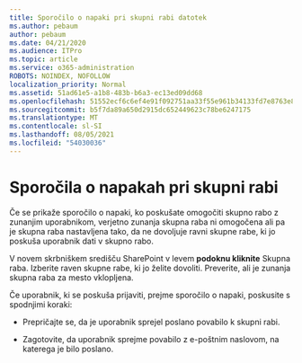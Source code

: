 ```yaml
---
title: Sporočilo o napaki pri skupni rabi datotek
ms.author: pebaum
author: pebaum
ms.date: 04/21/2020
ms.audience: ITPro
ms.topic: article
ms.service: o365-administration
ROBOTS: NOINDEX, NOFOLLOW
localization_priority: Normal
ms.assetid: 51ad61e5-a1b8-483b-b6a3-ec13ed09dd68
ms.openlocfilehash: 51552ecf6c6ef4e91f092751aa33f55e961b34133fd7e8763e84f1a2c894d5a9
ms.sourcegitcommit: b5f7da89a650d2915dc652449623c78be6247175
ms.translationtype: MT
ms.contentlocale: sl-SI
ms.lasthandoff: 08/05/2021
ms.locfileid: "54030036"
---
```

# <a name="error-messages-when-sharing"></a>Sporočila o napakah pri skupni rabi

Če se prikaže sporočilo o napaki, ko poskušate omogočiti skupno rabo z zunanjim uporabnikom, verjetno zunanja skupna raba ni omogočena ali pa je skupna raba nastavljena tako, da ne dovoljuje ravni skupne rabe, ki jo poskuša uporabnik dati v skupno rabo.
  
V novem skrbniškem središču SharePoint v levem **podoknu kliknite** Skupna raba. Izberite raven skupne rabe, ki jo želite dovoliti. Preverite, ali je zunanja skupna raba za mesto vklopljena. 
  
Če uporabnik, ki se poskuša prijaviti, prejme sporočilo o napaki, poskusite s spodnjimi koraki:
  
- Prepričajte se, da je uporabnik sprejel poslano povabilo k skupni rabi.
    
- Zagotovite, da uporabnik sprejme povabilo z e-poštnim naslovom, na katerega je bilo poslano.
    

